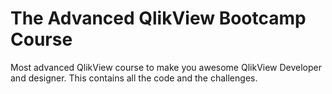 # The Advanced QlikView Bootcamp Course
Most advanced QlikView course to make you awesome QlikView Developer and designer. This contains all the code and the challenges.
